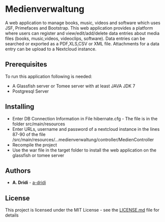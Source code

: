 # Medienverwaltung
A web application to manage books, music, videos and software which uses JSF, Primefaces and Bootstrap. This web application provides a platform where users can register and view/edit/add/delete data entries about media files (books, music,videos, videoclips, software). Data entries can be searched or exported as a PDF,XLS,CSV or XML file.
Attachments for a data entry can be upload to a Nextcloud instance.

## Prerequisites
To run this application following is needed:
* A Glassfish server or Tomee server with at least JAVA JDK 7
* Postgresql Server

## Installing
* Enter DB Connection Information in File hibernate.cfg - The file is in the folder src/main/resources
* Enter URLs, username and password of a nextcloud instance in the lines 87-90 of the file /src/main/resources/...medienverwaltung/controller/MedienController 
* Recompile the project 
* Use the war file in the target folder to install the web application on the glassfish or tomee server

## Authors

* **A. Dridi** - [a-dridi](https://github.com/a-dridi/)

## License

This project is licensed under the MIT License - see the [LICENSE.md](LICENSE.md) file for details

